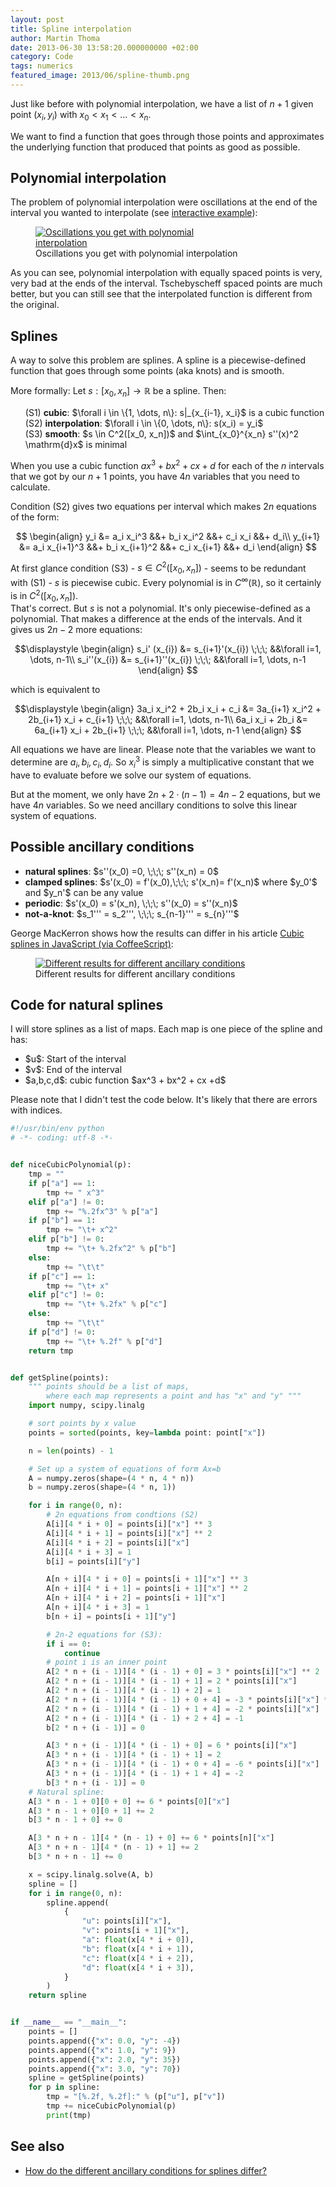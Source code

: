 ```yaml
---
layout: post
title: Spline interpolation
author: Martin Thoma
date: 2013-06-30 13:58:20.000000000 +02:00
category: Code
tags: numerics
featured_image: 2013/06/spline-thumb.png
---
```

Just like before with polynomial interpolation, we have a list of $n+1$ given point $(x_i, y_i)$ with $x_0 < x_1 < \dots < x_n$.

We want to find a function that goes through those points and approximates the underlying function that produced that points as good as possible.

<h2>Polynomial interpolation</h2>
The problem of polynomial interpolation were oscillations at the end of the interval you wanted to interpolate (see <a href="../html5/polynom-interpolation.htm?function=1%2F(25*x*x%2B1)&evaluationSteps=0.01&X_MIN=-1.5&X_MAX=1.5&Y_MAX=1.2&Y_MIN=-1.2&X_TICKS_STEPS=0.2&Y_TICKS_STEPS=0.2&X_FROM=-1&X_TO=1&N_EVALUATION_POINTS=10&points=%5B%5D&tschebyscheffSwitch=true&equallySwitch=true">interactive example</a>):

<figure class="aligncenter">
            <a href="../images/2013/06/polynomial-interpolation-oscillation-300x105.png"><img src="../images/2013/06/polynomial-interpolation-oscillation-300x105.png" alt="Oscillations you get with polynomial interpolation" style="max-width:300px;max-height:105px" class="size-medium wp-image-72001"/></a>
            <figcaption class="text-center">Oscillations you get with polynomial interpolation</figcaption>
        </figure>

As you can see, polynomial interpolation with equally spaced points is very, very bad at the ends of the interval. Tschebyscheff spaced points are much better, but you can still see that the interpolated function is different from the original.

<h2>Splines</h2>
A way to solve this problem are splines. A spline is a piecewise-defined function that goes through some points (aka knots) and is smooth.

More formally: Let $s: [x_0,x_n] \rightarrow \mathbb{R}$ be a spline. Then:
<ol style="list-style-type: none;">
  <li>(S1) <strong>cubic</strong>: $\forall i \in \{1, \dots, n\}: s|_{x_{i-1}, x_i}$ is a cubic function</li>
  <li>(S2) <strong>interpolation</strong>: $\forall i \in \{0, \dots, n\}: s(x_i) = y_i$</li>
  <li>(S3) <strong>smooth</strong>: $s \in C^2([x_0, x_n])$ and $\int_{x_0}^{x_n} s''(x)^2 \mathrm{d}x$ is minimal</li>
</ol>

When you use a cubic function $a x^3 + b x^2 + cx + d$ for each of the $n$ intervals that we got by our $n+1$ points, you have $4n$ variables that you need to calculate.

Condition (S2) gives two equations per interval which makes $2n$ equations of the form:

$$
\begin{align}
y_i     &= a_i x_i^3     &&+ b_i x_i^2     &&+ c_i x_i     &&+ d_i\\
y_{i+1} &= a_i x_{i+1}^3 &&+ b_i x_{i+1}^2 &&+ c_i x_{i+1} &&+ d_i
\end{align}
$$

At first glance condition (S3) - $s \in C^2([x_0, x_n])$ - seems to be redundant with (S1) - $s$ is piecewise cubic. Every polynomial is in $C^\infty(\mathbb{R})$, so it certainly is in $C^2([x_0, x_n])$.<br/>
That's correct. But $s$ is not a polynomial. It's only piecewise-defined as a polynomial. That makes a difference at the ends of the intervals. And it gives us $2n-2$ more equations:

$$\displaystyle
\begin{align}
s_i' (x_{i}) &= s_{i+1}'(x_{i}) \;\;\;  &&\forall i=1, \dots, n-1\\
s_i''(x_{i}) &= s_{i+1}''(x_{i}) \;\;\; &&\forall i=1, \dots, n-1
\end{align}
$$

which is equivalent to

$$\displaystyle
\begin{align}
3a_i x_i^2 + 2b_i x_i + c_i &= 3a_{i+1} x_i^2 + 2b_{i+1} x_i + c_{i+1} \;\;\; &&\forall i=1, \dots, n-1\\
6a_i x_i + 2b_i &= 6a_{i+1} x_i + 2b_{i+1} \;\;\; &&\forall i=1, \dots, n-1
\end{align}
$$

All equations we have are linear. Please note that the variables we want to determine are $a_i, b_i, c_i, d_i$. So $x_i^3$ is simply a multiplicative constant that we have to evaluate before we solve our system of equations.

But at the moment, we only have $2n+2\cdot(n-1) = 4n -2$ equations, but we have $4n$ variables. So we need ancillary conditions to solve this linear system of equations.

<h2>Possible ancillary conditions</h2>
<ul>
  <li><strong>natural splines</strong>: $s''(x_0) =0, \;\;\; s''(x_n) = 0$</li>
  <li><strong>clamped splines</strong>: $s'(x_0) = f'(x_0),\;\;\; s'(x_n)= f'(x_n)$ where $y_0'$ and $y_n'$ can be any value</li>
  <li><strong>periodic</strong>: $s'(x_0) = s'(x_n), \;\;\; s''(x_0) = s''(x_n)$</li>
  <li><strong>not-a-knot</strong>: $s_1''' = s_2''', \;\;\; s_{n-1}''' = s_{n}'''$</li>
</ul>

George MacKerron shows how the results can differ in his article <a href="http://blog.mackerron.com/2011/01/01/javascript-cubic-splines/">Cubic splines in JavaScript (via CoffeeScript)</a>:

<figure class="aligncenter">
            <a href="../images/2013/06/ancillary-conditions-splines-results.png"><img src="../images/2013/06/ancillary-conditions-splines-results.png" alt="Different results for different ancillary conditions" style="max-width:500px;max-height:267px" class="size-full wp-image-72221"/></a>
            <figcaption class="text-center">Different results for different ancillary conditions</figcaption>
        </figure>

<h2>Code for natural splines</h2>
I will store splines as a list of maps. Each map is one piece of the spline and has:
<ul>
  <li>$u$: Start of the interval</li>
  <li>$v$: End of the interval</li>
  <li>$a,b,c,d$: cubic function $ax^3 + bx^2 + cx +d$</li>
</ul>

Please note that I didn't test the code below. It's likely that there are errors with indices.

```python
#!/usr/bin/env python
# -*- coding: utf-8 -*-


def niceCubicPolynomial(p):
    tmp = ""
    if p["a"] == 1:
        tmp += " x^3"
    elif p["a"] != 0:
        tmp += "%.2fx^3" % p["a"]
    if p["b"] == 1:
        tmp += "\t+ x^2"
    elif p["b"] != 0:
        tmp += "\t+ %.2fx^2" % p["b"]
    else:
        tmp += "\t\t"
    if p["c"] == 1:
        tmp += "\t+ x"
    elif p["c"] != 0:
        tmp += "\t+ %.2fx" % p["c"]
    else:
        tmp += "\t\t"
    if p["d"] != 0:
        tmp += "\t+ %.2f" % p["d"]
    return tmp


def getSpline(points):
    """ points should be a list of maps,
        where each map represents a point and has "x" and "y" """
    import numpy, scipy.linalg

    # sort points by x value
    points = sorted(points, key=lambda point: point["x"])

    n = len(points) - 1

    # Set up a system of equations of form Ax=b
    A = numpy.zeros(shape=(4 * n, 4 * n))
    b = numpy.zeros(shape=(4 * n, 1))

    for i in range(0, n):
        # 2n equations from condtions (S2)
        A[i][4 * i + 0] = points[i]["x"] ** 3
        A[i][4 * i + 1] = points[i]["x"] ** 2
        A[i][4 * i + 2] = points[i]["x"]
        A[i][4 * i + 3] = 1
        b[i] = points[i]["y"]

        A[n + i][4 * i + 0] = points[i + 1]["x"] ** 3
        A[n + i][4 * i + 1] = points[i + 1]["x"] ** 2
        A[n + i][4 * i + 2] = points[i + 1]["x"]
        A[n + i][4 * i + 3] = 1
        b[n + i] = points[i + 1]["y"]

        # 2n-2 equations for (S3):
        if i == 0:
            continue
        # point i is an inner point
        A[2 * n + (i - 1)][4 * (i - 1) + 0] = 3 * points[i]["x"] ** 2
        A[2 * n + (i - 1)][4 * (i - 1) + 1] = 2 * points[i]["x"]
        A[2 * n + (i - 1)][4 * (i - 1) + 2] = 1
        A[2 * n + (i - 1)][4 * (i - 1) + 0 + 4] = -3 * points[i]["x"] ** 2
        A[2 * n + (i - 1)][4 * (i - 1) + 1 + 4] = -2 * points[i]["x"]
        A[2 * n + (i - 1)][4 * (i - 1) + 2 + 4] = -1
        b[2 * n + (i - 1)] = 0

        A[3 * n + (i - 1)][4 * (i - 1) + 0] = 6 * points[i]["x"]
        A[3 * n + (i - 1)][4 * (i - 1) + 1] = 2
        A[3 * n + (i - 1)][4 * (i - 1) + 0 + 4] = -6 * points[i]["x"]
        A[3 * n + (i - 1)][4 * (i - 1) + 1 + 4] = -2
        b[3 * n + (i - 1)] = 0
    # Natural spline:
    A[3 * n - 1 + 0][0 + 0] += 6 * points[0]["x"]
    A[3 * n - 1 + 0][0 + 1] += 2
    b[3 * n - 1 + 0] += 0

    A[3 * n + n - 1][4 * (n - 1) + 0] += 6 * points[n]["x"]
    A[3 * n + n - 1][4 * (n - 1) + 1] += 2
    b[3 * n + n - 1] += 0

    x = scipy.linalg.solve(A, b)
    spline = []
    for i in range(0, n):
        spline.append(
            {
                "u": points[i]["x"],
                "v": points[i + 1]["x"],
                "a": float(x[4 * i + 0]),
                "b": float(x[4 * i + 1]),
                "c": float(x[4 * i + 2]),
                "d": float(x[4 * i + 3]),
            }
        )
    return spline


if __name__ == "__main__":
    points = []
    points.append({"x": 0.0, "y": -4})
    points.append({"x": 1.0, "y": 9})
    points.append({"x": 2.0, "y": 35})
    points.append({"x": 3.0, "y": 70})
    spline = getSpline(points)
    for p in spline:
        tmp = "[%.2f, %.2f]:" % (p["u"], p["v"])
        tmp += niceCubicPolynomial(p)
        print(tmp)
```

<h2>See also</h2>
<ul>
  <li><a href="http://math.stackexchange.com/q/430141/6876">How do the different ancillary conditions for splines differ?</a></li>
</ul>
